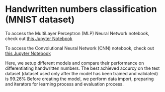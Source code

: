 # Handwritten numbers classification (MNIST dataset)

To access the MultiLayer Perceptron (MLP) Neural Network notebook, check out [this Jupyter Notebook](https://github.com/GuillaumeCLEMENT314/NeuralNetworks/blob/main/MLP_example.ipynb)

To access the Convolutional Neural Network (CNN) notebook, check out [this Jupyter Notebook](https://github.com/GuillaumeCLEMENT314/NeuralNetworks/blob/main/CNN_example.ipynb)

Here, we setup different models and compare their performance on differentiating handwritten numbers. The best achieved accurcy on the test dataset (dataset used only after the model has been trained and validated) is 99.26%
Before creating the model, we perform data import, preparing and iterators for learning process and evaluation process.
